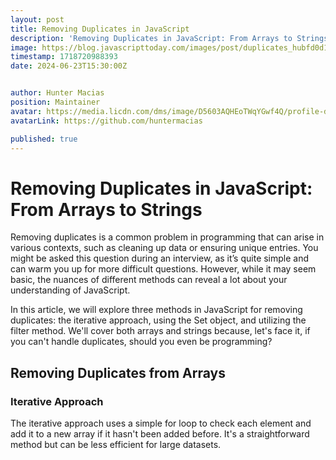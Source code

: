 ```yaml
---
layout: post
title: Removing Duplicates in JavaScript
description: 'Removing Duplicates in JavaScript: From Arrays to Strings'
image: https://blog.javascripttoday.com/images/post/duplicates_hubfd0d111095a319db6127865ea0d7c87_150580_1400x0_resize_q90_h2_box_3.webp
timestamp: 1718720988393
date: 2024-06-23T15:30:00Z


author: Hunter Macias
position: Maintainer
avatar: https://media.licdn.com/dms/image/D5603AQHEoTWqYGwf4Q/profile-displayphoto-shrink_200_200/0/1712502758289?e=2147483647&v=beta&t=VxzuymWP5oP6ckzi5yzhonKYr9AsDtZnD81oO45-nXo
avatarLink: https://github.com/huntermacias

published: true
---
```


# Removing Duplicates in JavaScript: From Arrays to Strings
Removing duplicates is a common problem in programming that can arise in various contexts, such as cleaning up data or ensuring unique entries. You might be asked this question during an interview, as it’s quite simple and can warm you up for more difficult questions. However, while it may seem basic, the nuances of different methods can reveal a lot about your understanding of JavaScript.

In this article, we will explore three methods in JavaScript for removing duplicates: the iterative approach, using the Set object, and utilizing the filter method. We'll cover both arrays and strings because, let's face it, if you can't handle duplicates, should you even be programming?

## Removing Duplicates from Arrays
### Iterative Approach
The iterative approach uses a simple for loop to check each element and add it to a new array if it hasn't been added before. It's a straightforward method but can be less efficient for large datasets.